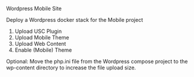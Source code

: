 Wordpress Mobile Site

Deploy a Wordpress docker stack for the Mobile project

1. Upload USC Plugin
2. Upload Mobile Theme
3. Upload Web Content
4. Enable (Mobile) Theme

Optional: Move the php.ini file from the Wordpress compose project
to the wp-content directory to increase the file upload size.